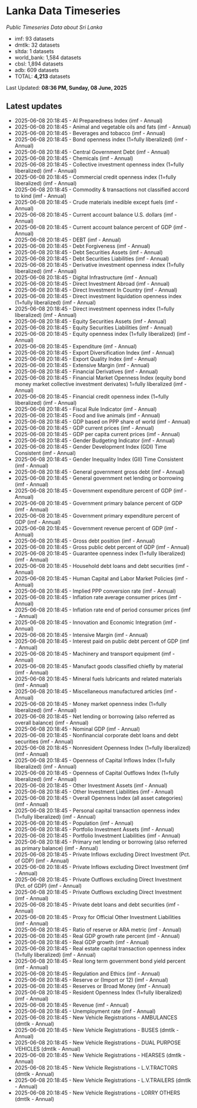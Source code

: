 # Lanka Data Timeseries
*Public Timeseries Data about Sri Lanka*

* imf: 93 datasets
* dmtlk: 32 datasets
* sltda: 1 datasets
* world_bank: 1,584 datasets
* cbsl: 1,894 datasets
* adb: 609 datasets
* TOTAL: **4,213** datasets

Last Updated: **08:36 PM, Sunday, 08 June, 2025**

## Latest updates

* 2025-06-08 20:18:45 - AI Preparedness Index (imf - Annual)
* 2025-06-08 20:18:45 - Animal and vegetable oils and fats (imf - Annual)
* 2025-06-08 20:18:45 - Beverages and tobacco (imf - Annual)
* 2025-06-08 20:18:45 - Bond openness index (1=fully liberalized) (imf - Annual)
* 2025-06-08 20:18:45 - Central Government Debt (imf - Annual)
* 2025-06-08 20:18:45 - Chemicals (imf - Annual)
* 2025-06-08 20:18:45 - Collective investment openness index (1=fully liberalized) (imf - Annual)
* 2025-06-08 20:18:45 - Commercial credit openness index (1=fully liberalized) (imf - Annual)
* 2025-06-08 20:18:45 - Commodity & transactions not classified accord to kind (imf - Annual)
* 2025-06-08 20:18:45 - Crude materials inedible except fuels (imf - Annual)
* 2025-06-08 20:18:45 - Current account balance U.S. dollars (imf - Annual)
* 2025-06-08 20:18:45 - Current account balance percent of GDP (imf - Annual)
* 2025-06-08 20:18:45 - DEBT (imf - Annual)
* 2025-06-08 20:18:45 - Debt Forgiveness (imf - Annual)
* 2025-06-08 20:18:45 - Debt Securities Assets (imf - Annual)
* 2025-06-08 20:18:45 - Debt Securities Liabilities (imf - Annual)
* 2025-06-08 20:18:45 - Derivative investment openness index (1=fully liberalized) (imf - Annual)
* 2025-06-08 20:18:45 - Digital Infrastructure (imf - Annual)
* 2025-06-08 20:18:45 - Direct Investment Abroad (imf - Annual)
* 2025-06-08 20:18:45 - Direct Investment In Country (imf - Annual)
* 2025-06-08 20:18:45 - Direct investment liquidation openness index (1=fully liberalized) (imf - Annual)
* 2025-06-08 20:18:45 - Direct investment openness index (1=fully liberalized) (imf - Annual)
* 2025-06-08 20:18:45 - Equity Securities Assets (imf - Annual)
* 2025-06-08 20:18:45 - Equity Securities Liabilities (imf - Annual)
* 2025-06-08 20:18:45 - Equity openness index (1=fully liberalized) (imf - Annual)
* 2025-06-08 20:18:45 - Expenditure (imf - Annual)
* 2025-06-08 20:18:45 - Export Diversification Index (imf - Annual)
* 2025-06-08 20:18:45 - Export Quality Index (imf - Annual)
* 2025-06-08 20:18:45 - Extensive Margin (imf - Annual)
* 2025-06-08 20:18:45 - Financial Derivatives (imf - Annual)
* 2025-06-08 20:18:45 - Financial Market Openness Index (equity bond money market collective investment derivates) 1=fully liberalized (imf - Annual)
* 2025-06-08 20:18:45 - Financial credit openness index (1=fully liberalized) (imf - Annual)
* 2025-06-08 20:18:45 - Fiscal Rule Indicator (imf - Annual)
* 2025-06-08 20:18:45 - Food and live animals (imf - Annual)
* 2025-06-08 20:18:45 - GDP based on PPP share of world (imf - Annual)
* 2025-06-08 20:18:45 - GDP current prices (imf - Annual)
* 2025-06-08 20:18:45 - GDP per capita current prices (imf - Annual)
* 2025-06-08 20:18:45 - Gender Budgeting Indicator (imf - Annual)
* 2025-06-08 20:18:45 - Gender Development Index (GDI) Time Consistent (imf - Annual)
* 2025-06-08 20:18:45 - Gender Inequality Index (GII) Time Consistent (imf - Annual)
* 2025-06-08 20:18:45 - General government gross debt (imf - Annual)
* 2025-06-08 20:18:45 - General government net lending or borrowing (imf - Annual)
* 2025-06-08 20:18:45 - Government expenditure percent of GDP (imf - Annual)
* 2025-06-08 20:18:45 - Government primary balance percent of GDP (imf - Annual)
* 2025-06-08 20:18:45 - Government primary expenditure percent of GDP (imf - Annual)
* 2025-06-08 20:18:45 - Government revenue percent of GDP (imf - Annual)
* 2025-06-08 20:18:45 - Gross debt position (imf - Annual)
* 2025-06-08 20:18:45 - Gross public debt percent of GDP (imf - Annual)
* 2025-06-08 20:18:45 - Guarantee openness index (1=fully liberalized) (imf - Annual)
* 2025-06-08 20:18:45 - Household debt loans and debt securities (imf - Annual)
* 2025-06-08 20:18:45 - Human Capital and Labor Market Policies (imf - Annual)
* 2025-06-08 20:18:45 - Implied PPP conversion rate (imf - Annual)
* 2025-06-08 20:18:45 - Inflation rate average consumer prices (imf - Annual)
* 2025-06-08 20:18:45 - Inflation rate end of period consumer prices (imf - Annual)
* 2025-06-08 20:18:45 - Innovation and Economic Integration (imf - Annual)
* 2025-06-08 20:18:45 - Intensive Margin (imf - Annual)
* 2025-06-08 20:18:45 - Interest paid on public debt percent of GDP (imf - Annual)
* 2025-06-08 20:18:45 - Machinery and transport equipment (imf - Annual)
* 2025-06-08 20:18:45 - Manufact goods classified chiefly by material (imf - Annual)
* 2025-06-08 20:18:45 - Mineral fuels lubricants and related materials (imf - Annual)
* 2025-06-08 20:18:45 - Miscellaneous manufactured articles (imf - Annual)
* 2025-06-08 20:18:45 - Money market openness index (1=fully liberalized) (imf - Annual)
* 2025-06-08 20:18:45 - Net lending or borrowing (also referred as overall balance) (imf - Annual)
* 2025-06-08 20:18:45 - Nominal GDP (imf - Annual)
* 2025-06-08 20:18:45 - Nonfinancial corporate debt loans and debt securities (imf - Annual)
* 2025-06-08 20:18:45 - Nonresident Openness Index (1=fully liberalized) (imf - Annual)
* 2025-06-08 20:18:45 - Openness of Capital Inflows Index (1=fully liberalized) (imf - Annual)
* 2025-06-08 20:18:45 - Openness of Capital Outflows Index (1=fully liberalized) (imf - Annual)
* 2025-06-08 20:18:45 - Other Investment Assets (imf - Annual)
* 2025-06-08 20:18:45 - Other Investment Liabilities (imf - Annual)
* 2025-06-08 20:18:45 - Overall Openness Index (all asset categories) (imf - Annual)
* 2025-06-08 20:18:45 - Personal capital transaction openness index (1=fully liberalized) (imf - Annual)
* 2025-06-08 20:18:45 - Population (imf - Annual)
* 2025-06-08 20:18:45 - Portfolio Investment Assets (imf - Annual)
* 2025-06-08 20:18:45 - Portfolio Investment Liabilities (imf - Annual)
* 2025-06-08 20:18:45 - Primary net lending or borrowing (also referred as primary balance) (imf - Annual)
* 2025-06-08 20:18:45 - Private Inflows excluding Direct Investment (Pct. of GDP) (imf - Annual)
* 2025-06-08 20:18:45 - Private Inflows excluding Direct Investment (imf - Annual)
* 2025-06-08 20:18:45 - Private Outflows excluding Direct Investment (Pct. of GDP) (imf - Annual)
* 2025-06-08 20:18:45 - Private Outflows excluding Direct Investment (imf - Annual)
* 2025-06-08 20:18:45 - Private debt loans and debt securities (imf - Annual)
* 2025-06-08 20:18:45 - Proxy for Official Other Investment Liabilities (imf - Annual)
* 2025-06-08 20:18:45 - Ratio of reserve or ARA metric (imf - Annual)
* 2025-06-08 20:18:45 - Real GDP growth rate percent (imf - Annual)
* 2025-06-08 20:18:45 - Real GDP growth (imf - Annual)
* 2025-06-08 20:18:45 - Real estate capital transaction openness index (1=fully liberalized) (imf - Annual)
* 2025-06-08 20:18:45 - Real long term government bond yield percent (imf - Annual)
* 2025-06-08 20:18:45 - Regulation and Ethics (imf - Annual)
* 2025-06-08 20:18:45 - Reserve or (Import or 12) (imf - Annual)
* 2025-06-08 20:18:45 - Reserves or Broad Money (imf - Annual)
* 2025-06-08 20:18:45 - Resident Openness Index (1=fully liberalized) (imf - Annual)
* 2025-06-08 20:18:45 - Revenue (imf - Annual)
* 2025-06-08 20:18:45 - Unemployment rate (imf - Annual)
* 2025-06-08 20:18:45 - New Vehicle Registrations - AMBULANCES (dmtlk - Annual)
* 2025-06-08 20:18:45 - New Vehicle Registrations - BUSES (dmtlk - Annual)
* 2025-06-08 20:18:45 - New Vehicle Registrations - DUAL PURPOSE VEHICLES (dmtlk - Annual)
* 2025-06-08 20:18:45 - New Vehicle Registrations - HEARSES (dmtlk - Annual)
* 2025-06-08 20:18:45 - New Vehicle Registrations - L.V.TRACTORS (dmtlk - Annual)
* 2025-06-08 20:18:45 - New Vehicle Registrations - L.V.TRAILERS (dmtlk - Annual)
* 2025-06-08 20:18:45 - New Vehicle Registrations - LORRY OTHERS (dmtlk - Annual)